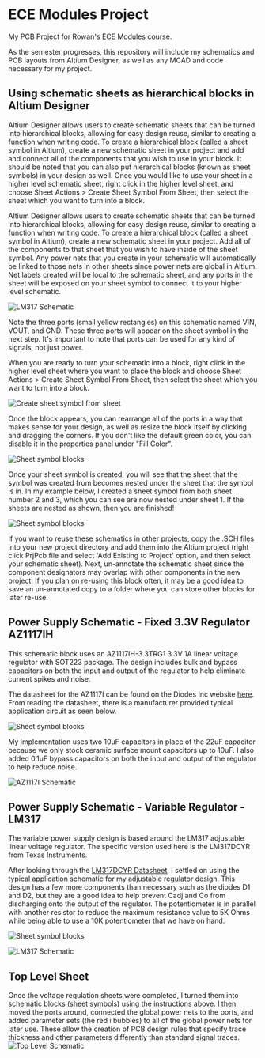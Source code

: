 # ECE Modules Project
 My PCB Project for Rowan's ECE Modules course.

As the semester progresses, this repository will include my schematics and PCB layouts from Altium Designer, as well as any MCAD and code necessary for my project.

## Using schematic sheets as hierarchical blocks in Altium Designer

Altium Designer allows users to create schematic sheets that can be turned into hierarchical blocks, allowing for easy design reuse, similar to creating a function when writing code.  To create a hierarchical block (called a sheet symbol in Altium), create a new schematic sheet in your project and add and connect all of the components that you wish to use in your block.  It should be noted that you can also put hierarchical blocks (known as sheet symbols) in your design as well.  Once you would like to use your sheet in a higher level schematic sheet, right click in the higher level sheet, and choose Sheet Actions > Create Sheet Symbol From Sheet, then select the sheet which you want to turn into a block.


Altium Designer allows users to create schematic sheets that can be turned into hierarchical blocks, allowing for easy design reuse, similar to creating a function when writing code.  To create a hierarchical block (called a sheet symbol in Altium), create a new schematic sheet in your project.  Add all of the components to that sheet that you wish to have inside of the sheet symbol.  Any power nets that you create in your schematic will automatically be linked to those nets in other sheets since power nets are global in Altium.  Net labels created will be local to the schematic sheet, and any ports in the sheet will be exposed on your sheet symbol to connect it to your higher level schematic.

![LM317 Schematic](documentation/assets/img/LM317SCH.jpg)

Note the three ports (small yellow rectangles) on this schematic named VIN, VOUT, and GND.  These three ports will appear on the sheet symbol in the next step.  It's important to note that ports can be used for any kind of signals, not just power.

When you are ready to turn your schematic into a block, right click in the higher level sheet where you want to place the block and choose Sheet Actions > Create Sheet Symbol From Sheet, then select the sheet which you want to turn into a block.

![Create sheet symbol from sheet](documentation/assets/img/CreateSheetSymbolPart1.jpg)

Once the block appears, you can rearrange all of the ports in a way that makes sense for your design, as well as resize the block itself by clicking and dragging the corners.  If you don't like the default green color, you can disable it in the properties panel under "Fill Color".

![Sheet symbol blocks](documentation/assets/img/CreateSheetSymbolPart2.jpg)

Once your sheet symbol is created, you will see that the sheet that the symbol was created from becomes nested under the sheet that the symbol is in.  In my example below, I created a sheet symbol from both sheet number 2 and 3, which you can see are now nested under sheet 1.  If the sheets are nested as shown, then you are finished!

![Sheet symbol blocks](documentation/assets/img/CreateSheetSymbolPart3.jpg)

If you want to reuse these schematics in other projects, copy the .SCH files into your new project directory and add them into the Altium project (right click PrjPcb file and select 'Add Existing to Project' option, and then select your schematic sheet).  Next, un-annotate the schematic sheet since the component designators may overlap with other components in the new project.  If you plan on re-using this block often, it may be a good idea to save an un-annotated copy to a folder where you can store other blocks for later re-use.

## Power Supply Schematic - Fixed 3.3V Regulator AZ1117IH

This schematic block uses an AZ1117IH-3.3TRG1 3.3V 1A linear voltage regulator with SOT223 package.  The design includes bulk and bypass capacitors on both the input and output of the regulator to help eliminate current spikes and noise.

The datasheet for the AZ1117I can be found on the Diodes Inc website [here](https://www.diodes.com/assets/Datasheets/AZ1117I.pdf).  From reading the datasheet, there is a manufacturer provided typical application circuit as seen below.

![Sheet symbol blocks](documentation/assets/img/AZ1117ITypicalApplication.jpg)

My implementation uses two 10uF capacitors in place of the 22uF capacitor because we only stock ceramic surface mount capacitors up to 10uF.  I also added 0.1uF bypass capacitors on both the input and output of the regulator to help reduce noise.

![AZ1117I Schematic](documentation/assets/img/AZ1117ISCH.jpg)

## Power Supply Schematic - Variable Regulator - LM317

The variable power supply design is based around the LM317 adjustable linear voltage regulator.  The specific version used here is the LM317DCYR from Texas Instruments.

After looking through the [LM317DCYR Datasheet](https://rocelec.widen.net/view/pdf/mlzstqhekh/slvs044x.pdf?t.download=true&u=5oefqw), I settled on using the typical application schematic for my adjustable regulator design.  This design has a few more components than necessary such as the diodes D1 and D2, but they are a good idea to help prevent Cadj and Co from discharging onto the output of the regulator.  The potentiometer is in parallel with another resistor to reduce the maximum resistance value to 5K Ohms while being able to use a 10K potentiometer that we have on hand.

![Sheet symbol blocks](documentation/assets/img/LM317TypicalApplication.jpg)

![LM317 Schematic](documentation/assets/img/LM317SCH.jpg)

## Top Level Sheet

Once the voltage regulation sheets were completed, I turned them into schematic blocks (sheet symbols) using the instructions [above](#using-schematic-sheets-as-hierarchical-blocks-in-altium-designer).  I then moved the ports around, connected the global power nets to the ports, and added parameter sets (the red i bubbles) to all of the global power nets for later use.  These allow the creation of PCB design rules that specify trace thickness and other parameters differently than standard signal traces.
![Top Level Schematic](documentation/assets/img/TopLevelSheetSCH.jpg)


